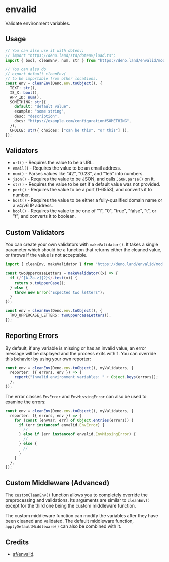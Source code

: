 # envalid

Validate environment variables.

## Usage

```ts
// You can also use it with dotenv:
// import "https://deno.land/std/dotenv/load.ts";
import { bool, cleanEnv, num, str } from "https://deno.land/envalid/mod.ts";

// You can also do
// export default cleanEnv(
// to be importable from other locations.
const env = cleanEnv(Deno.env.toObject(), {
  TEXT: str(),
  IS_X: bool(),
  APP_ID: num(),
  SOMETHING: str({
    default: "default value",
    example: "some string",
    desc: "description",
    docs: "https://example.com/configuration#SOMETHING",
  }),
  CHOICE: str({ choices: ["can be this", "or this"] }),
});
```

## Validators

- `url()` - Requires the value to be a URL.
- `email()` - Requires the value to be an email address.
- `num()` - Parses values like "42", "0.23", and "1e5" into numbers.
- `json()` - Requires the value to be JSON, and calls `JSON.parse()` on it.
- `str()` - Requires the value to be set if a default value was not provided.
- `port()` - Requires the value to be a port (1-6553), and converts it to
  number.
- `host()` - Requires the value to be either a fully-qualified domain name or a
  v4/v6 IP address.
- `bool()` - Requires the value to be one of "1", "0", "true", "false", "t", or
  "f", and converts it to boolean.

## Custom Validators

You can create your own validators with `makeValidator()`. It takes a single
parameter which should be a function that returns either the cleaned value, or
throws if the value is not acceptable.

```ts
import { cleanEnv, makeValidator } from "https://deno.land/envalid/mod.ts";

const twoUppercaseLetters = makeValidator((x) => {
  if (/^[A-Za-z]{2}$/.test(x)) {
    return x.toUpperCase();
  } else {
    throw new Error("Expected two letters");
  }
});

const env = cleanEnv(Deno.env.toObject(), {
  TWO_UPPERCASE_LETTERS: twoUppercaseLetters(),
});
```

## Reporting Errors

By default, if any variable is missing or has an invalid value, an error message
will be displayed and the process exits with 1. You can override this behavior
by using your own reporter:

```ts
const env = cleanEnv(Deno.env.toObject(), myValidators, {
  reporter: ({ errors, env }) => {
    report("Invalid environment variables: " + Object.keys(errors));
  },
});
```

The error classes `EnvError` and `EnvMissingError` can also be used to examine
the errors:

```ts
const env = cleanEnv(Deno.env.toObject(), myValidators, {
  reporter: ({ errors, env }) => {
    for (const [envVar, err] of Object.entries(errors)) {
      if (err instanceof envalid.EnvError) {
        //
      } else if (err instanceof envalid.EnvMissingError) {
        //
      } else {
        //
      }
    }
  },
});
```

## Custom Middleware (Advanced)

The `customCleanEnv()` function allows you to completely override the
preprocessing and validations. Its arguments are similar to `cleanEnv()` except
for the third one being the custom middleware function.

The custom middleware function can modify the variables after they have been
cleaned and validated. The default middleware function,
`applyDefaultMiddleware()` can also be combined with it.

## Credits

- [af/envalid](https://github.com/af/envalid).
